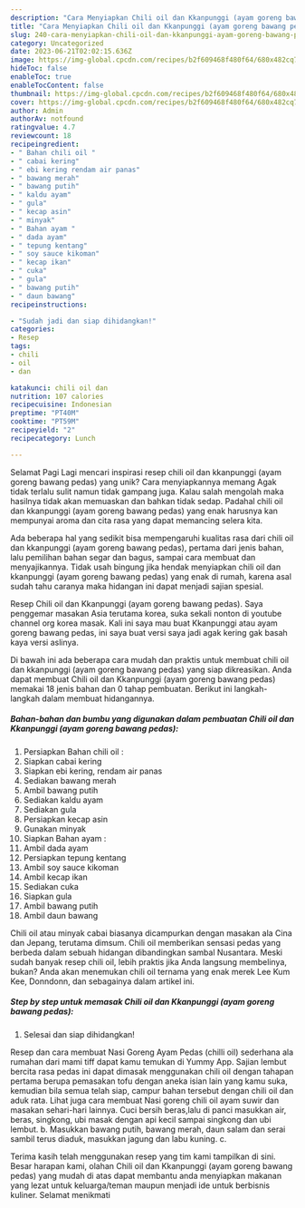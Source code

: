 ```yaml
---
description: "Cara Menyiapkan Chili oil dan Kkanpunggi (ayam goreng bawang pedas) yang Lezat Sekali, Enak"
title: "Cara Menyiapkan Chili oil dan Kkanpunggi (ayam goreng bawang pedas) yang Lezat Sekali, Enak"
slug: 240-cara-menyiapkan-chili-oil-dan-kkanpunggi-ayam-goreng-bawang-pedas-yang-lezat-sekali-enak
category: Uncategorized
date: 2023-06-21T02:02:15.636Z
image: https://img-global.cpcdn.com/recipes/b2f609468f480f64/680x482cq70/chili-oil-dan-kkanpunggi-ayam-goreng-bawang-pedas-foto-resep-utama.jpg
hideToc: false
enableToc: true
enableTocContent: false
thumbnail: https://img-global.cpcdn.com/recipes/b2f609468f480f64/680x482cq70/chili-oil-dan-kkanpunggi-ayam-goreng-bawang-pedas-foto-resep-utama.jpg
cover: https://img-global.cpcdn.com/recipes/b2f609468f480f64/680x482cq70/chili-oil-dan-kkanpunggi-ayam-goreng-bawang-pedas-foto-resep-utama.jpg
author: Admin
authorAv: notfound
ratingvalue: 4.7
reviewcount: 18
recipeingredient:
- " Bahan chili oil "
- " cabai kering"
- " ebi kering rendam air panas"
- " bawang merah"
- " bawang putih"
- " kaldu ayam"
- " gula"
- " kecap asin"
- " minyak"
- " Bahan ayam "
- " dada ayam"
- " tepung kentang"
- " soy sauce kikoman"
- " kecap ikan"
- " cuka"
- " gula"
- " bawang putih"
- " daun bawang"
recipeinstructions:

- "Sudah jadi dan siap dihidangkan!"
categories:
- Resep
tags:
- chili
- oil
- dan

katakunci: chili oil dan 
nutrition: 107 calories
recipecuisine: Indonesian
preptime: "PT40M"
cooktime: "PT59M"
recipeyield: "2"
recipecategory: Lunch

---
```



Selamat Pagi Lagi mencari inspirasi resep chili oil dan kkanpunggi (ayam goreng bawang pedas) yang unik? Cara menyiapkannya memang Agak tidak terlalu sulit namun tidak gampang juga. Kalau salah mengolah maka hasilnya tidak akan memuaskan dan bahkan tidak sedap. Padahal chili oil dan kkanpunggi (ayam goreng bawang pedas) yang enak harusnya kan mempunyai aroma dan cita rasa yang dapat memancing selera kita.


Ada beberapa hal yang sedikit bisa mempengaruhi kualitas rasa dari chili oil dan kkanpunggi (ayam goreng bawang pedas), pertama dari jenis bahan, lalu pemilihan bahan segar dan bagus, sampai cara membuat dan menyajikannya. Tidak usah bingung jika hendak menyiapkan chili oil dan kkanpunggi (ayam goreng bawang pedas) yang enak di rumah, karena asal sudah tahu caranya maka hidangan ini dapat menjadi sajian spesial.

Resep Chili oil dan Kkanpunggi (ayam goreng bawang pedas). Saya penggemar masakan Asia terutama korea, suka sekali nonton di youtube channel org korea masak. Kali ini saya mau buat Kkanpunggi atau ayam goreng bawang pedas, ini saya buat versi saya jadi agak kering gak basah kaya versi aslinya.


Di bawah ini ada beberapa cara mudah dan praktis untuk membuat chili oil dan kkanpunggi (ayam goreng bawang pedas) yang siap dikreasikan. Anda dapat membuat Chili oil dan Kkanpunggi (ayam goreng bawang pedas) memakai 18 jenis bahan dan 0 tahap pembuatan. Berikut ini langkah-langkah dalam membuat hidangannya.

<!--inarticleads1-->

##### Bahan-bahan dan bumbu yang digunakan dalam pembuatan Chili oil dan Kkanpunggi (ayam goreng bawang pedas):

1. Persiapkan  Bahan chili oil :
1. Siapkan  cabai kering
1. Siapkan  ebi kering, rendam air panas
1. Sediakan  bawang merah
1. Ambil  bawang putih
1. Sediakan  kaldu ayam
1. Sediakan  gula
1. Persiapkan  kecap asin
1. Gunakan  minyak
1. Siapkan  Bahan ayam :
1. Ambil  dada ayam
1. Persiapkan  tepung kentang
1. Ambil  soy sauce kikoman
1. Ambil  kecap ikan
1. Sediakan  cuka
1. Siapkan  gula
1. Ambil  bawang putih
1. Ambil  daun bawang


Chili oil atau minyak cabai biasanya dicampurkan dengan masakan ala Cina dan Jepang, terutama dimsum. Chili oil memberikan sensasi pedas yang berbeda dalam sebuah hidangan dibandingkan sambal Nusantara. Meski sudah banyak resep chili oil, lebih praktis jika Anda langsung membelinya, bukan? Anda akan menemukan chili oil ternama yang enak merek Lee Kum Kee, Donndonn, dan sebagainya dalam artikel ini. 

<!--inarticleads2-->

##### Step by step untuk memasak Chili oil dan Kkanpunggi (ayam goreng bawang pedas):


1. Selesai dan siap dihidangkan!

Resep dan cara membuat Nasi Goreng Ayam Pedas (chilli oil) sederhana ala rumahan dari mami tiff dapat kamu temukan di Yummy App. Sajian lembut bercita rasa pedas ini dapat dimasak menggunakan chili oil dengan tahapan pertama berupa pemasakan tofu dengan aneka isian lain yang kamu suka, kemudian bila semua telah siap, campur bahan tersebut dengan chili oil dan aduk rata. Lihat juga cara membuat Nasi goreng chili oil ayam suwir dan masakan sehari-hari lainnya. Cuci bersih beras,lalu di panci masukkan air, beras, singkong, ubi masak dengan api kecil sampai singkong dan ubi lembut. b. Masukkan bawang putih, bawang merah, daun salam dan serai sambil terus diaduk, masukkan jagung dan labu kuning. c. 

Terima kasih telah menggunakan resep yang tim kami tampilkan di sini. Besar harapan kami, olahan Chili oil dan Kkanpunggi (ayam goreng bawang pedas) yang mudah di atas dapat membantu anda menyiapkan makanan yang lezat untuk keluarga/teman maupun menjadi ide untuk berbisnis kuliner. Selamat menikmati
